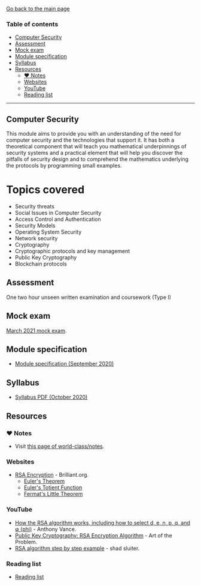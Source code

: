 [Go back to the main page](../../../README.md)

### Table of contents

- [Computer Security](#computer-security)
- [Assessment](#assessment)
- [Mock exam](#mock-exam)
- [Module specification](#module-specification)
- [Syllabus](#syllabus)
- [Resources](#resources)
  - [:heart: Notes](#heart-notes)
  - [Websites](#websites)
  - [YouTube](#youtube)
  - [Reading list](#reading-list)

---

## Computer Security

This module aims to provide you with an understanding of the need for
computer security and the technologies that support it. It has both a
theoretical component that will teach you mathematical underpinnings
of security systems and a practical element that will help you
discover the pitfalls of security design and to comprehend the
mathematics underlying the protocols by programming small examples.

# Topics covered

- Security threats
- Social Issues in Computer Security
- Access Control and Authentication
- Security Models
- Operating System Security
- Network security
- Cryptography
- Cryptographic protocols and key management
- Public Key Cryptography
- Blockchain protocols

## Assessment

One two hour unseen written examination and coursework (Type I)

## Mock exam

[March 2021 mock exam](https://github.com/world-class/binary-assets/blob/master/modules/cm2025-cs/cm2025_CS_mock_exam.pdf).

## Module specification

- [Module specification (September 2020)](https://github.com/world-class/binary-assets/blob/master/modules/module-specification/CM2025_CS-Module-Spec.pdf)

## Syllabus

- [Syllabus PDF (October 2020)](https://github.com/world-class/binary-assets/blob/master/modules/syllabi/Syllabus_CM2025_CS.pdf)

## Resources

### :heart: Notes

- Visit [this page of world-class/notes](https://github.com/world-class/notes/tree/master/level-5/computer-security).

### Websites

- [RSA Encryption](https://brilliant.org/wiki/rsa-encryption/) - Brilliant.org.
  - [Euler's Theorem](https://brilliant.org/wiki/eulers-theorem/)
  - [Euler's Totient Function](https://brilliant.org/wiki/eulers-totient-function/)
  - [Fermat's Little Theorem](https://brilliant.org/wiki/fermats-little-theorem/)

### YouTube

- [How the RSA algorithm works, including how to select d, e, n, p, q, and φ (phi)](https://www.youtube.com/watch?v=Z8M2BTscoD4) - Anthony Vance.
- [Public Key Cryptography: RSA Encryption Algorithm](https://www.youtube.com/watch?v=wXB-V_Keiu8) - Art of the Problem.
- [RSA algorithm step by step example](https://www.youtube.com/watch?v=j2NBya6ADSY) - shad sluiter.

### Reading list

- [Reading list](./reading_list.md)
